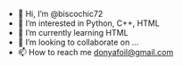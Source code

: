 - 👋 Hi, I’m @biscochic72
- 👀 I’m interested in Python, C++, HTML
- 🌱 I’m currently learning HTML
- 💞️ I’m looking to collaborate on ...
- 📫 How to reach me donyafoil@gmail.com

<!---
biscochic72/biscochic72 is a ✨ special ✨ repository because its `README.md` (this file) appears on your GitHub profile.
You can click the Preview link to take a look at your changes.
--->
